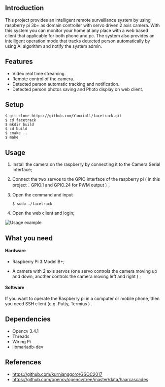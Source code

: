 ## Introduction

This project provides an intelligent remote surveillance system by using raspberry pi 3b+ as domain controller with servo driven 2 axis camera. With this system you can monitor your home at any place with a web based client that applicable for both phone and pc. The system also provides an intelligent operation mode that tracks detected person automatically by using AI algorithm and notify the system admin.

## Features

- Video real time streaming.
- Remote control of the camera.
- Detected person automatic tracking and notification.
- Detected person photos saving and Photo display on web client.

## Setup

```
$ git clone https://github.com/Yanxiall/facetrack.git
$ cd facetrack
$ mkdir build
$ cd build 
$ cmake ..
$ make
```

## Usage

1. Install the camera on the raspberry by connecting it to the Camera Serial Interface;

2. Connect the two servos to the GPIO interface of the raspberry pi ( in this project：GPIO.1 and GPIO.24 for PWM output )；

3. Open the command and input

   ```
   $ sudo ./facetrack
   ```

4. Open the web client and login; 

![Usage example](usage-example.gif)


## What you need

#### Hardware

- Raspberry Pi 3 Model B+;

- A camera with 2 axis servos (one servo controls the camera moving up and down, another controls the camera moving left and right )  ;

#### Software

If you want to operate the Raspberry pi in a computer or mobile phone, then you need SSH client (e.g. Putty, Termius ) .

## Dependencies 

- Opencv 3.4.1
- Threads 
- Wiring Pi
- libmariadb-dev

## References

- https://github.com/kurnianggoro/GSOC2017
- https://github.com/opencv/opencv/tree/master/data/haarcascades
